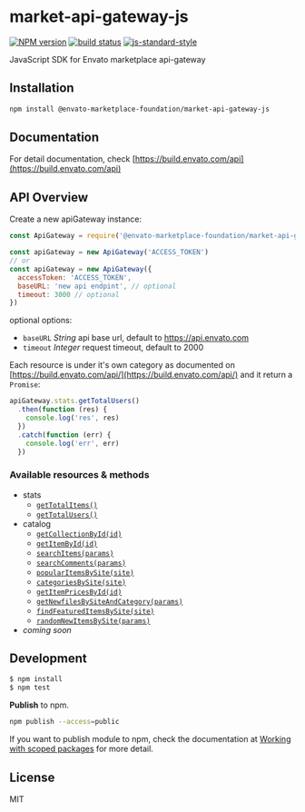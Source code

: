 # market-api-gateway-js

[![NPM version][npm-image]][npm-url]
[![build status][travis-image]][travis-url]
[![js-standard-style][standard-image]][standard-url]

JavaScript SDK for Envato marketplace api-gateway

## Installation

```sh
npm install @envato-marketplace-foundation/market-api-gateway-js
```

## Documentation

For detail documentation, check [https://build.envato.com/api](https://build.envato.com/api)

## API Overview

Create a new apiGateway instance:

```js
const ApiGateway = require('@envato-marketplace-foundation/market-api-gateway-js')

const apiGateway = new ApiGateway('ACCESS_TOKEN')
// or
const apiGateway = new ApiGateway({
  accessToken: 'ACCESS_TOKEN',
  baseURL: 'new api endpint', // optional
  timeout: 3000 // optional
})
```

optional options:
  * `baseURL` _String_ api base url, default to https://api.envato.com
  * `timeout` _Integer_ request timeout, default to 2000

Each resource is under it's own category as documented on [https://build.envato.com/api/](https://build.envato.com/api/) and it return a `Promise`:

```js
apiGateway.stats.getTotalUsers()
  .then(function (res) {
    console.log('res', res)
  })
  .catch(function (err) {
    console.log('err', err)
  })
```

### Available resources & methods

* stats
  * [`getTotalItems()`](https://build.envato.com/api/#market_TotalItems)
  * [`getTotalUsers()`](https://build.envato.com/api/#market_TotalUsers)
* catalog
  * [`getCollectionById(id)`](https://build.envato.com/api/#market_0_Catalog_Collection)
  * [`getItemById(id)`](https://build.envato.com/api/#market_0_Catalog_Item)
  * [`searchItems(params)`](https://build.envato.com/api/#search_GET_search_item_json)
  * [`searchComments(params)`](https://build.envato.com/api/#search_GET_search_comment_json)
  * [`popularItemsBySite(site)`](https://build.envato.com/api/#market_Popular)
  * [`categoriesBySite(site)`](https://build.envato.com/api/#market_Categories)
  * [`getItemPricesById(id)`](https://build.envato.com/api/#!/market/ItemPrices)
  * [`getNewfilesBySiteAndCategory(params)`](https://build.envato.com/api/#!/market/NewFiles)
  * [`findFeaturedItemsBySite(site)`](https://build.envato.com/api/#market_Features)
  * [`randomNewItemsBySite(params)`](https://build.envato.com/api/#market_RandomNewFiles)
* _coming soon_

## Development

```sh
$ npm install
$ npm test
```

**Publish** to npm.

```sh
npm publish --access=public
```

If you want to publish module to npm, check the documentation at [Working with scoped packages](https://docs.npmjs.com/getting-started/scoped-packages) for more detail.

## License

MIT

[npm-image]: https://img.shields.io/npm/v/@envato-marketplace-foundation/market-api-gateway-js.svg?style=flat-square
[npm-url]: https://npmjs.org/package/@envato-marketplace-foundation/market-api-gateway-js
[travis-image]: https://img.shields.io/travis/envato/market-api-gateway-js/master.svg?style=flat-square
[travis-url]: https://travis-ci.org/envato/market-api-gateway-js
[standard-image]: https://img.shields.io/badge/code%20style-standard-brightgreen.svg?style=flat-square
[standard-url]: https://github.com/feross/standard
